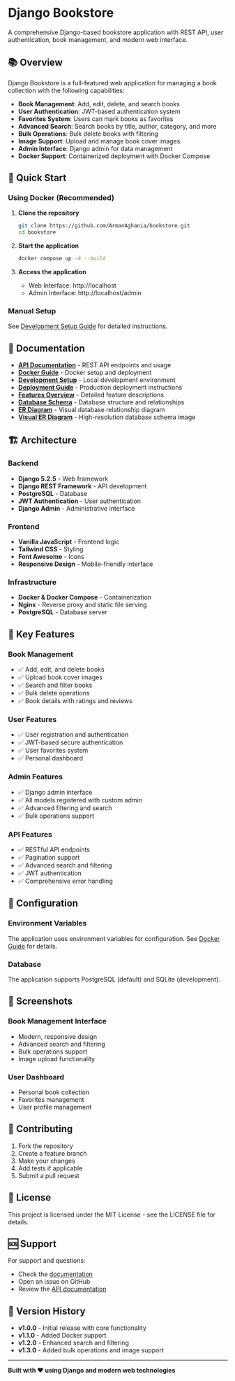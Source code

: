 # Django Bookstore

A comprehensive Django-based bookstore application with REST API, user authentication, book management, and modern web interface.

## 📚 Overview

Django Bookstore is a full-featured web application for managing a book collection with the following capabilities:

- **Book Management**: Add, edit, delete, and search books
- **User Authentication**: JWT-based authentication system
- **Favorites System**: Users can mark books as favorites
- **Advanced Search**: Search books by title, author, category, and more
- **Bulk Operations**: Bulk delete books with filtering
- **Image Support**: Upload and manage book cover images
- **Admin Interface**: Django admin for data management
- **Docker Support**: Containerized deployment with Docker Compose

## 🚀 Quick Start

### Using Docker (Recommended)

1. **Clone the repository**
   ```bash
   git clone https://github.com/ArmanAghania/bookstore.git
   cd bookstore
   ```

2. **Start the application**
   ```bash
   docker compose up -d --build
   ```

3. **Access the application**
   - Web Interface: http://localhost
   - Admin Interface: http://localhost/admin

### Manual Setup

See [Development Setup Guide](docs/development.md) for detailed instructions.

## 📖 Documentation

- **[API Documentation](docs/api.md)** - REST API endpoints and usage
- **[Docker Guide](docs/docker.md)** - Docker setup and deployment
- **[Development Setup](docs/development.md)** - Local development environment
- **[Deployment Guide](docs/deployment.md)** - Production deployment instructions
- **[Features Overview](docs/features.md)** - Detailed feature descriptions
- **[Database Schema](docs/database.md)** - Database structure and relationships
- **[ER Diagram](docs/er-diagram.md)** - Visual database relationship diagram
- **[Visual ER Diagram](mermaid-diagram.png)** - High-resolution database schema image

## 🏗️ Architecture

### Backend
- **Django 5.2.5** - Web framework
- **Django REST Framework** - API development
- **PostgreSQL** - Database
- **JWT Authentication** - User authentication
- **Django Admin** - Administrative interface

### Frontend
- **Vanilla JavaScript** - Frontend logic
- **Tailwind CSS** - Styling
- **Font Awesome** - Icons
- **Responsive Design** - Mobile-friendly interface

### Infrastructure
- **Docker & Docker Compose** - Containerization
- **Nginx** - Reverse proxy and static file serving
- **PostgreSQL** - Database server

## 🎯 Key Features

### Book Management
- ✅ Add, edit, and delete books
- ✅ Upload book cover images
- ✅ Search and filter books
- ✅ Bulk delete operations
- ✅ Book details with ratings and reviews

### User Features
- ✅ User registration and authentication
- ✅ JWT-based secure authentication
- ✅ User favorites system
- ✅ Personal dashboard

### Admin Features
- ✅ Django admin interface
- ✅ All models registered with custom admin
- ✅ Advanced filtering and search
- ✅ Bulk operations support

### API Features
- ✅ RESTful API endpoints
- ✅ Pagination support
- ✅ Advanced search and filtering
- ✅ JWT authentication
- ✅ Comprehensive error handling

## 🔧 Configuration

### Environment Variables

The application uses environment variables for configuration. See [Docker Guide](docs/docker.md) for details.

### Database

The application supports PostgreSQL (default) and SQLite (development).

## 📱 Screenshots

### Book Management Interface
- Modern, responsive design
- Advanced search and filtering
- Bulk operations support
- Image upload functionality

### User Dashboard
- Personal book collection
- Favorites management
- User profile management

## 🤝 Contributing

1. Fork the repository
2. Create a feature branch
3. Make your changes
4. Add tests if applicable
5. Submit a pull request

## 📄 License

This project is licensed under the MIT License - see the LICENSE file for details.

## 🆘 Support

For support and questions:
- Check the [documentation](docs/)
- Open an issue on GitHub
- Review the [API documentation](docs/api.md)

## 🔄 Version History

- **v1.0.0** - Initial release with core functionality
- **v1.1.0** - Added Docker support
- **v1.2.0** - Enhanced search and filtering
- **v1.3.0** - Added bulk operations and image support

---

**Built with ❤️ using Django and modern web technologies**
